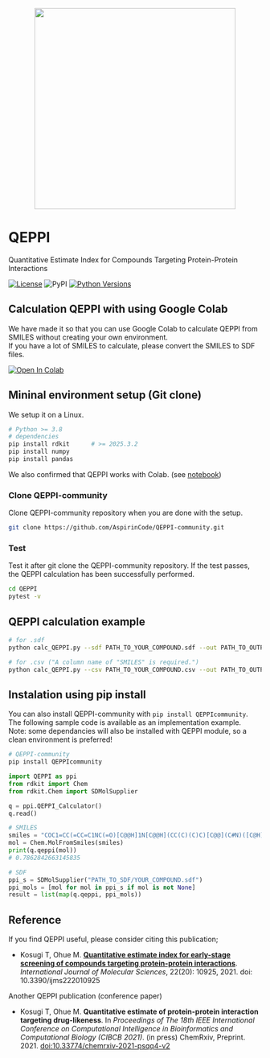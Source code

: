 <p align="center">
  <img src="https://user-images.githubusercontent.com/7370243/135420088-f616adc8-1e92-4d9b-8b53-0b863497244d.png"  width="400px">
</p>

# QEPPI
Quantitative Estimate Index for Compounds Targeting Protein-Protein Interactions

[![License](https://img.shields.io/badge/license-MIT-green?style=flat-square)](LICENSE)
![PyPI](https://img.shields.io/pypi/v/QEPPIcommunity?style=flat-square)
[![Python Versions](https://img.shields.io/pypi/pyversions/QEPPIcommunity.svg)](https://pypi.org/project/QEPPIcommunity/)


## Calculation QEPPI with using Google Colab
We have made it so that you can use Google Colab to calculate QEPPI from SMILES without creating your own environment.   
If you have a lot of SMILES to calculate, please convert the SMILES to SDF files.  

[![Open In Colab](https://colab.research.google.com/assets/colab-badge.svg)](https://colab.research.google.com/github/AspirinCode/QEPPI-community/blob/main/notebook/QEPPI.ipynb)

## Mininal environment setup (Git clone)
We setup it on a Linux.  

```bash
# Python >= 3.8
# dependencies
pip install rdkit      # >= 2025.3.2
pip install numpy
pip install pandas
```

We also confirmed that QEPPI works with Colab. (see [notebook](https://colab.research.google.com/github/AspirinCode/QEPPI-community/blob/main/notebook/QEPPI.ipynb))

### Clone QEPPI-community 
Clone QEPPI-community  repository when you are done with the setup.

```bash
git clone https://github.com/AspirinCode/QEPPI-community.git
```

### Test
Test it after git clone the QEPPI-community repository. If the test passes, the QEPPI calculation has been successfully performed. 
```bash
cd QEPPI
pytest -v
```

## QEPPI calculation example
```bash
# for .sdf
python calc_QEPPI.py --sdf PATH_TO_YOUR_COMPOUND.sdf --out PATH_TO_OUTPUT.csv
```
```bash
# for .csv ("A column name of "SMILES" is required.")
python calc_QEPPI.py --csv PATH_TO_YOUR_COMPOUND.csv --out PATH_TO_OUTPUT.csv
```

## Instalation using pip install
You can also install QEPPI-community  with ```pip install QEPPIcommunity```. The following sample code is available as an implementation example.  
Note: some dependancies will also be installed with QEPPI module, so a clean environment is preferred!
```bash
# QEPPI-community
pip install QEPPIcommunity
```

```python
import QEPPI as ppi
from rdkit import Chem
from rdkit.Chem import SDMolSupplier

q = ppi.QEPPI_Calculator()
q.read()

# SMILES
smiles = "COC1=CC(=CC=C1NC(=O)[C@@H]1N[C@@H](CC(C)(C)C)[C@@](C#N)([C@H]1C1=CC=CC(Cl)=C1F)C1=CC=C(Cl)C=C1F)C(O)=O"
mol = Chem.MolFromSmiles(smiles)
print(q.qeppi(mol))
# 0.7862842663145835

# SDF
ppi_s = SDMolSupplier("PATH_TO_SDF/YOUR_COMPOUND.sdf")
ppi_mols = [mol for mol in ppi_s if mol is not None]
result = list(map(q.qeppi, ppi_mols))
```

## Reference
If you find QEPPI useful, please consider citing this publication;
- Kosugi T, Ohue M. [**Quantitative estimate index for early-stage screening of compounds targeting protein-protein interactions**](https://www.mdpi.com/1422-0067/22/20/10925). _International Journal of Molecular Sciences_, 22(20): 10925, 2021. doi: 10.3390/ijms222010925 

Another QEPPI publication (conference paper)
- Kosugi T, Ohue M. **Quantitative estimate of protein-protein interaction targeting drug-likeness**. In _Proceedings of The 18th IEEE International Conference on Computational Intelligence in Bioinformatics and Computational Biology (CIBCB 2021)_. (in press)
ChemRxiv, Preprint. 2021. [doi:10.33774/chemrxiv-2021-psqq4-v2](https://doi.org/10.33774/chemrxiv-2021-psqq4-v2)
